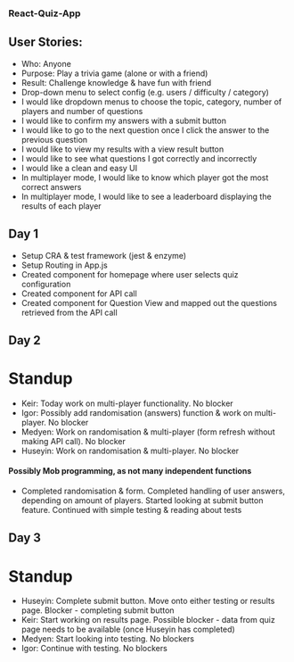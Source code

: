 ### React-Quiz-App
## User Stories:
* Who: Anyone
* Purpose: Play a trivia game (alone or with a friend)
* Result: Challenge knowledge & have fun with friend
* Drop-down menu to select config (e.g. users / difficulty / category)
* I would like dropdown menus to choose the topic, category, number of players and number of questions
* I would like to confirm my answers with a submit button
* I would like to go to the next question once I click the answer to the previous question
* I would like to view my results with a view result button 
* I would like to see what questions I got correctly and incorrectly 
* I would like a clean and easy UI
* In multiplayer mode, I would like to know which player got the most correct answers
* In multiplayer mode, I would like to see a leaderboard displaying the results of each player
## Day 1
* Setup CRA & test framework (jest & enzyme)
* Setup Routing in App.js
* Created component for homepage where user selects quiz configuration
* Created component for API call
* Created component for Question View and mapped out the questions retrieved from the API call
## Day 2
# Standup
* Keir: Today work on multi-player functionality. No blocker
* Igor: Possibly add randomisation (answers) function & work on multi-player. No blocker
* Medyen: Work on randomisation & multi-player (form refresh without making API call). No blocker
* Huseyin: Work on randomisation & multi-player. No blocker
#### Possibly Mob programming, as not many independent functions
* Completed randomisation & form. Completed handling of user answers, depending on amount of players. Started looking at submit button feature. Continued with simple testing & reading about tests
## Day 3
# Standup
* Huseyin: Complete submit button. Move onto either testing or results page. Blocker - completing submit button
* Keir: Start working on results page. Possible blocker - data from quiz page needs to be available (once Huseyin has completed)
* Medyen: Start looking into testing. No blockers
* Igor: Continue with testing. No blockers
